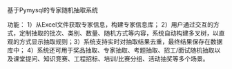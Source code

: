 基于Pymysql的专家随机抽取系统

功能：
1）从Excel⽂件获取专家信息，构建专家信息库；
2）⽤户通过交互的⽅式，定制抽取的批次、类别、数量、随机⽅式等内容，系统⾃动构建多叉树，以直观的⽅式显⽰抽取规则；3）系统⽀持实时对抽取结果去重，最终结果保存在数据库中；
4）系统还可⽤于奖品抽取、专家抽取、考题抽取、招⼯/⾯试随机抽取以及课堂提问、知识竞赛、⼯程招标、培训/⽐赛分组、活动抽奖等多个场景。